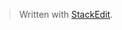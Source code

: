 


> Written with [StackEdit](https://stackedit.io/).
<!--stackedit_data:
eyJoaXN0b3J5IjpbNzMwOTk4MTE2LC0yMTIzMTM5Nzg5LC01MD
czNDUxNTEsNDIxNTc5NzIyLDE4MDczMzgxNzIsLTUzOTY1NjY0
LDMzNjMzNzQ0MCwtNTgwODQwNDc5LC0yMDkzMTMxODk0LDk2NT
kwNzg2Nyw4MzE4ODA5NDIsLTE1MzU1NzQwNTcsLTE2NDc2ODU5
MDksOTE3NTcwMzc4LDEzNjk0NzMyOTYsMTU5MTYzODkwNV19
-->